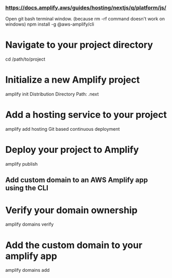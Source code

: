 ### https://docs.amplify.aws/guides/hosting/nextjs/q/platform/js/

Open git bash terminal window. (because rm -rf command doesn't work on windows)
npm install -g @aws-amplify/cli

# Navigate to your project directory
cd /path/to/project

# Initialize a new Amplify project
amplify init
  Distribution Directory Path: .next

# Add a hosting service to your project
amplify add hosting
  Git based continuous deployment
# Deploy your project to Amplify
amplify publish


## Add custom domain to an AWS Amplify app using the CLI

# Verify your domain ownership
amplify domains verify <domain-name>

# Add the custom domain to your amplify app
amplify domains add <domain-name>

